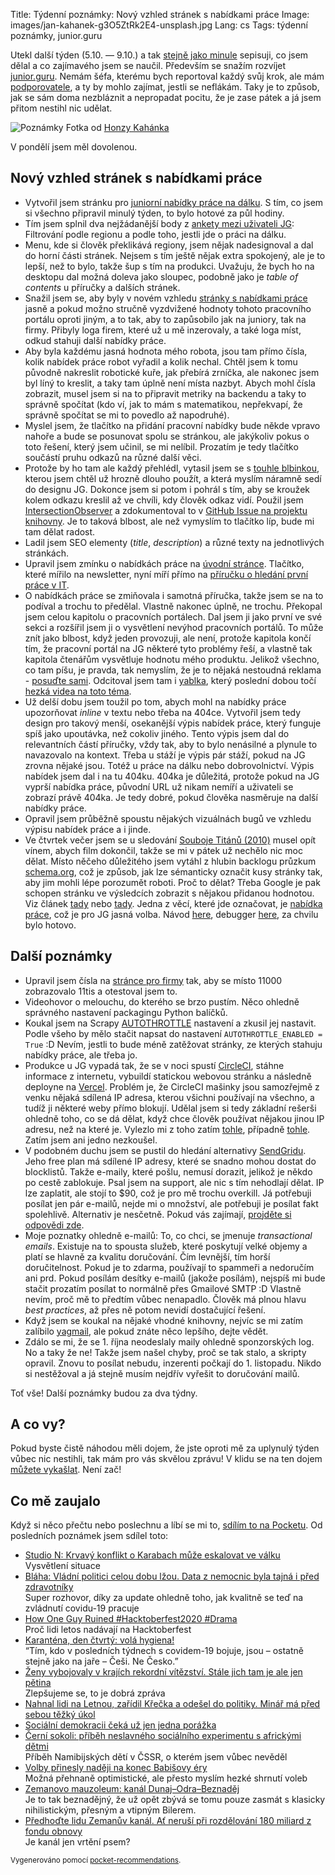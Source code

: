 Title: Týdenní poznámky: Nový vzhled stránek s nabídkami práce
Image: images/jan-kahanek-g3O5ZtRk2E4-unsplash.jpg
Lang: cs
Tags: týdenní poznámky, junior.guru


Utekl další týden (5.10. — 9.10.) a tak [stejně jako minule]({filename}2020-10-02_tydenni-poznamky-nabidky-prace-podle-regionu.md) sepisuji, co jsem dělal a co zajímavého jsem se naučil. Především se snažím rozvíjet [junior.guru](https://junior.guru/). Nemám šéfa, kterému bych reportoval každý svůj krok, ale mám [podporovatele](https://junior.guru/donate/), a ty by mohlo zajímat, jestli se neflákám. Taky je to způsob, jak se sám doma nezbláznit a nepropadat pocitu, že je zase pátek a já jsem přitom nestihl nic udělat.

![Poznámky]({static}/images/jan-kahanek-g3O5ZtRk2E4-unsplash.jpg)
Fotka od [Honzy Kahánka](https://unsplash.com/@honza_kahanek)

V pondělí jsem měl dovolenou.

## Nový vzhled stránek s nabídkami práce

- Vytvořil jsem stránku pro [juniorní nabídky práce na dálku](https://junior.guru/jobs/remote/). S tím, co jsem si všechno připravil minulý týden, to bylo hotové za půl hodiny.
- Tím jsem splnil dva nejžádanější body z [ankety mezi uživateli JG](https://www.facebook.com/groups/junior.guru/permalink/450085692581710/): Filtrování podle regionu a podle toho, jestli jde o práci na dálku.
- Menu, kde si člověk překlikává regiony, jsem nějak nadesignoval a dal do horní části stránek. Nejsem s tím ještě nějak extra spokojený, ale je to lepší, než to bylo, takže šup s tím na produkci. Uvažuju, že bych ho na desktopu dal možná doleva jako sloupec, podobně jako je _table of contents_ u příručky a dalších stránek.
- Snažil jsem se, aby byly v novém vzhledu [stránky s nabídkami práce](https://junior.guru/jobs/) jasně a pokud možno stručně vyzdvižené hodnoty tohoto pracovního portálu oproti jiným, a to tak, aby to zapůsobilo jak na juniory, tak na firmy. Přibyly loga firem, které už u mě inzerovaly, a také loga míst, odkud stahuji další nabídky práce.
- Aby byla každému jasná hodnota mého robota, jsou tam přímo čísla, kolik nabídek práce robot vyřadil a kolik nechal. Chtěl jsem k tomu původně nakreslit robotické kuře, jak přebírá zrníčka, ale nakonec jsem byl líný to kreslit, a taky tam úplně není místa nazbyt. Abych mohl čísla zobrazit, musel jsem si na to připravit metriky na backendu a taky to správně spočítat (kdo ví, jak to mám s matematikou, nepřekvapí, že správně spočítat se mi to povedlo až napodruhé).
- Myslel jsem, že tlačítko na přidání pracovní nabídky bude někde vpravo nahoře a bude se posunovat spolu se stránkou, ale jakýkoliv pokus o toto řešení, který jsem učinil, se mi nelíbil. Prozatím je tedy tlačítko součástí pruhu odkazů na různé další věci.
- Protože by ho tam ale každý přehlédl, vytasil jsem se s [touhle blbinkou](https://roughnotation.com/), kterou jsem chtěl už hrozně dlouho použít, a která myslím náramně sedí do designu JG. Dokonce jsem si potom i pohrál s tím, aby se kroužek kolem odkazu kreslil až ve chvíli, kdy člověk odkaz vidí. Použil jsem [IntersectionObserver](https://developer.mozilla.org/en-US/docs/Web/API/Intersection_Observer_API) a zdokumentoval to v [GitHub Issue na projektu knihovny](https://github.com/rough-stuff/rough-notation/issues/51#issuecomment-705472507). Je to taková blbost, ale než vymyslím to tlačítko líp, bude mi tam dělat radost.
- Ladil jsem SEO elementy (_title_, _description_) a různé texty na jednotlivých stránkách.
- Upravil jsem zmínku o nabídkách práce na [úvodní stránce](https://junior.guru/). Tlačítko, které mířilo na newsletter, nyní míří přímo na [příručku o hledání první práce v IT](https://junior.guru/candidate-handbook/).
- O nabídkách práce se zmiňovala i samotná příručka, takže jsem se na to podíval a trochu to předělal. Vlastně nakonec úplně, ne trochu. Překopal jsem celou kapitolu o pracovních portálech. Dal jsem ji jako první ve své sekci a rozšířil jsem ji o vysvětlení nevýhod pracovních portálů. To může znít jako blbost, když jeden provozuji, ale není, protože kapitola končí tím, že pracovní portál na JG některé tyto problémy řeší, a vlastně tak kapitola čtenářům vysvětluje hodnotu mého produktu. Jelikož všechno, co tam píšu, je pravda, tak nemyslím, že je to nějaká nestoudná reklama - [posuďte sami](https://junior.guru/candidate-handbook/#job-boards). Odcitoval jsem tam i [yablka](https://www.youtube.com/watch?v=Ictmhp2uJu8), který poslední dobou točí [hezká videa na toto téma](https://twitter.com/yablko/status/1301811097159245825).
- Už delší dobu jsem toužil po tom, abych mohl na nabídky práce upozorňovat _inline_ v textu nebo třeba na 404ce. Vytvořil jsem tedy design pro takový menší, osekanější výpis nabídek práce, který funguje spíš jako upoutávka, než cokoliv jiného. Tento výpis jsem dal do relevantních částí příručky, vždy tak, aby to bylo nenásilné a plynule to navazovalo na kontext. Třeba u stáží je výpis pár stáží, pokud na JG zrovna nějaké jsou. Totéž u práce na dálku nebo dobrovolnictví. Výpis nabídek jsem dal i na tu 404ku. 404ka je důležitá, protože pokud na JG vyprší nabídka práce, původní URL už nikam nemíří a uživateli se zobrazí právě 404ka. Je tedy dobré, pokud člověka nasměruje na další nabídky práce.
- Opravil jsem průběžně spoustu nějakých vizuálnách bugů ve vzhledu výpisu nabídek práce a i jinde.
- Ve čtvrtek večer jsem se u sledování [Souboje Titánů (2010)](https://www.csfd.cz/film/236434-souboj-titanu/prehled/) musel opít vínem, abych film dokončil, takže se mi v pátek už nechělo nic moc dělat. Místo něčeho důležitého jsem vytáhl z hlubin backlogu průzkum [schema.org](https://schema.org/), což je způsob, jak lze sémanticky označit kusy stránky tak, aby jim mohli lépe porozumět roboti. Proč to dělat? Třeba Google je pak schopen stránku ve výsledcích zobrazit s nějakou přidanou hodnotou. Viz článek [tady](https://moz.com/learn/seo/schema-structured-data) nebo [tady](https://www.semrush.com/blog/what-is-schema-beginner-s-guide-to-structured-data/). Jedna z věcí, které jde označovat, je [nabídka práce](https://schema.org/JobPosting), což je pro JG jasná volba. Návod [here](https://schema.org/docs/gs.html), debugger [here](https://search.google.com/test/rich-results), za chvilu bylo hotovo.


## Další poznámky

- Upravil jsem čísla na [stránce pro firmy](https://junior.guru/hire-juniors/) tak, aby se místo 11000 zobrazovalo 11tis a otestoval jsem to.
- Videohovor o melouchu, do kterého se brzo pustím. Něco ohledně správného nastavení packagingu Python balíčků.
- Koukal jsem na Scrapy [AUTOTHROTTLE](https://docs.scrapy.org/en/latest/topics/autothrottle.html) nastavení a zkusil jej nastavit. Podle všeho by mělo stačit napsat do nastavení `AUTOTHROTTLE_ENABLED = True` :D Nevím, jestli to bude méně zatěžovat stránky, ze kterých stahuju nabídky práce, ale třeba jo.
- Produkce u JG vypadá tak, že se v noci spustí [CircleCI](https://circleci.com/), stáhne informace z internetu, vybuildí statickou webovou stránku a následně deployne na [Vercel](https://vercel.com/). Problém je, že CircleCI mašinky jsou samozřejmě z venku nějaká sdílená IP adresa, kterou všichni používají na všechno, a tudíž ji některé weby přímo blokují. Udělal jsem si tedy základní rešerši ohledně toho, co se dá dělat, když chce člověk používat nějakou jinou IP adresu, než na které je. Vylezlo mi z toho zatím [tohle](https://www.scrapehero.com/make-anonymous-requests-using-tor-python/), případně [tohle](https://www.khalidalnajjar.com/stealthy-crawling-using-scrapy-tor-and-privoxy/). Zatím jsem ani jedno nezkoušel.
- V podobném duchu jsem se pustil do hledání alternativy [SendGridu](https://sendgrid.com/). Jeho free plan má sdílené IP adresy, které se snadno mohou dostat do blocklistů. Takže e-maily, které pošlu, nemusí dorazit, jelikož je někdo po cestě zablokuje. Psal jsem na support, ale nic s tím nehodlají dělat. IP lze zaplatit, ale stojí to $90, což je pro mě trochu overkill. Já potřebuji posílat jen pár e-mailů, nejde mi o množství, ale potřebuji je posílat fakt spolehlivě. Alternativ je nesčetně. Pokud vás zajímají, [projděte si odpovědi zde](https://twitter.com/honzajavorek/status/1313411971044257792).
- Moje poznatky ohledně e-mailů: To, co chci, se jmenuje _transactional emails_. Existuje na to spousta služeb, které poskytují velké objemy a platí se hlavně za kvalitu doručování. Čím levnější, tím horší doručitelnost. Pokud je to zdarma, používají to spammeři a nedoručím ani prd. Pokud posílám desítky e-mailů (jakože posílám), nejspíš mi bude stačit prozatím posílat to normálně přes Gmailové SMTP :D Vlastně nevím, proč mě to předtím vůbec nenapadlo. Člověk má plnou hlavu _best practices_, až přes ně potom nevidí dostačující řešení.
- Když jsem se koukal na nějaké vhodné knihovny, nejvíc se mi zatím zalíbilo [yagmail](https://github.com/kootenpv/yagmail), ale pokud znáte něco lepšího, dejte vědět.
- Zdálo se mi, že se 1. října neodeslaly maily ohledně sponzorských log. No a taky že ne! Takže jsem našel chyby, proč se tak stalo, a skripty opravil. Znovu to posílat nebudu, inzerenti počkají do 1. listopadu. Nikdo si nestěžoval a já stejně musím nejdřív vyřešit to doručování mailů.

Toť vše! Další poznámky budou za dva týdny.


## A co vy?

Pokud byste čistě náhodou měli dojem, že jste oproti mě za uplynulý týden vůbec nic nestihli, tak mám pro vás skvělou zprávu! V klidu se na ten dojem [můžete vykašlat]({filename}2020-06-04_neni-to-zavod.md). Není zač!


## Co mě zaujalo

Když si něco přečtu nebo poslechnu a líbí se mi to, [sdílím to na Pocketu](https://getpocket.com/@honzajavorek). Od posledních poznámek jsem sdílel toto:

- [Studio N: Krvavý konflikt o Karabach může eskalovat ve válku](https://denikn.cz/452462/studio-n-krvavy-konflikt-o-karabach-muze-eskalovat-ve-valku/?ref=list)<br>Vysvětlení situace
- [Bláha: Vládní politici celou dobu lžou. Data z nemocnic byla tajná i před zdravotníky](https://video.aktualne.cz/dvtv/blaha-vladni-politici-celou-dobu-lzou-data-z-nemocnic-byla-t/r~3f29d4f8042411ebb115ac1f6b220ee8/)<br>Super rozhovor, díky za update ohledně toho, jak kvalitně se teď na zvládnutí covidu-19 pracuje
- [How One Guy Ruined #Hacktoberfest2020 #Drama](https://joel.net/how-one-guy-ruined-hacktoberfest2020-drama)<br>Proč lidi letos nadávají na Hacktoberfest
- [Karanténa, den čtvrtý: volá hygiena!](https://www.irozhlas.cz/komentare/covid-koronavirus-karantena-hygienicka-stanice-erouska_2010012215_jab)<br>“Tím, kdo v posledních týdnech s covidem-19 bojuje, jsou – ostatně stejně jako na jaře – Češi. Ne Česko.”
- [Ženy vybojovaly v krajích rekordní vítězství. Stále jich tam je ale jen pětina](https://zpravy.aktualne.cz/domaci/zeny-vybojovaly-v-krajich-rekordni-vitezstvi-stale-je-jich-a/r~6a3b9122062211ebb408ac1f6b220ee8/)<br>Zlepšujeme se, to je dobrá zpráva
- [Nahnal lidi na Letnou, zařídil Křečka a odešel do politiky. Minář má před sebou těžký úkol](https://a2larm.cz/2020/10/nahnal-lidi-na-letnou-zaridil-krecka-a-odesel-do-politiky-minar-ma-pred-sebou-tezky-ukol/)
- [Sociální demokracii čeká už jen jedna porážka](https://denikreferendum.cz/clanek/31732-socialni-demokracii-ceka-uz-jen-jedna-porazka?fbclid=IwAR0SxRoLwfU32fBIsknoOywuNsBWTM6304AjdpT37Ez7fxQn1PKFw5LNYcs)
- [Černí sokoli: příběh neslavného sociálního experimentu s africkými dětmi](https://finmag.penize.cz/recenze/420789-cerni-sokoli-pribeh-neslavneho-socialniho-experimentu-s-africkymi-detmi)<br>Příběh Namibijských dětí v ČSSR, o kterém jsem vůbec nevěděl
- [Volby přinesly naději na konec Babišovy éry](https://denikreferendum.cz/clanek/31729-volby-prinesly-nadeji-na-konec-babisovy-ery?fbclid=IwAR1vBiipVFAqFGaZFWk12mpQoSVwgcJkzLdNpxmMUpFmLox6lsT_IhpYb7M)<br>Možná přehnaně optimistické, ale přesto myslím hezké shrnutí voleb
- [Zemanovo mauzoleum: kanál Dunaj–Odra–Beznaděj](https://a2larm.cz/2020/10/zemanovo-mauzoleum-kanal-dunaj-odra-beznadej/)<br>Je to tak beznadějný, že už opět zbývá se tomu pouze zasmát s klasicky nihilistickým, přesným a vtipným Bilerem.
- [Předhoďte lidu Zemanův kanál. Ať neruší při rozdělování 180 miliard z fondu obnovy](https://nazory.aktualne.cz/komentare/predhodte-lidu-zemanuv-kanal-at-nerusi-pri-rozdelovani-180-m/r~88271988073811eb9d470cc47ab5f122/)<br>Je kanál jen vrtění psem?

<small>Vygenerováno pomocí <a href="https://pypi.org/project/pocket-recommendations/">pocket-recommendations</a>.</small>
